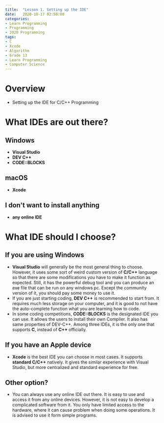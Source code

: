 ```yaml
---
title:  "Lesson 1. Setting up the IDE"
date:   2020-10-17 02:58:00
categories:
- Learn Programming
- Programming
- 2020 Programming
tags:
- C
- Xcode
- Algorithm
- Grade 13
- Learn Programming
- Computer Science
---
```

# Overview
* Setting up the IDE for C/C++ Programming

# What IDEs are out there?
## Windows
* **Visual Studio**
* **DEV C++**
* **CODE::BLOCKS**

## macOS
* **Xcode**

## I don't want to install anything
* **any online IDE**



# What IDE should I choose?
## If you are using Windows
* **Visual Studio** will generally be the most general thing to choose. However, it uses some sort of weird custom version of **C/C++** language so that there are some modifications you have to make it function as expected. Still, it has the powerful debug tool and you can produce an exe file that can be run on any windows pc. Except the community version of it, you should pay some money to use it.
* If you are just starting coding, **DEV C++** is recommended to start from. It requires much less storage on your computer, and it is good to not have the auto-complete function what you are learning how to code.
* In some coding competitions, **CODE::BLOCKS** is the designated IDE you can use. It allows the users to install their own Compiler. It also has same properties of DEV-C++. Among three IDEs, it is the only one that supports **C**, instead of **C++** officially.

## If you have an Apple device
* **Xcode** is the best IDE you can choose in most cases. It supports **standard C/C++** natively. It gives the similar experience with Visual Studio, but more centralized and standard experience for free.

## Other option?
* You can always use any online IDE out there. It is easy to use and access it from any online devices. However, it is not easy to develop a complicated software from it. You only have limited access to the hardware, where it can cause problem when doing some operations. It is advised to use it form simple programs.

